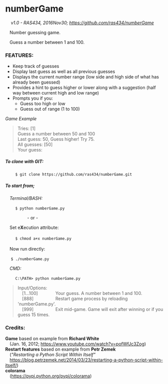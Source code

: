 # numberGame
&emsp;
*v1.0 - RAS434, 2016Nov30; https://github.com/ras434/numberGame*

&emsp;Number guessing game.

&emsp;Guess a number between 1 and 100.  

### FEATURES:
  * Keep track of guesses
  * Display last guess as well as all previous guesses
  * Displays the current number range (low side and high side of what has already been guessed)
  * Provides a hint to guess higher or lower along with a suggestion (half way between current high and low range)
  * Prompts you if you:
    * Guess too high or low
    * Guess out of range (1 to 100)

*Game Example*
<blockquote>
  <p>Tries: [1]</br>
  Guess a number between 50 and 100</br>
  Last guess: 50, Guess higher! Try 75.</br>
  All guesses: [50]</br>
  Your guess: </p>
</blockquote>

##### To clone with GIT:

&emsp;&emsp;
`
  $ git clone https://github.com/ras434/numberGame.git
`  


##### To start from;</br>
&emsp;*Terminal/BASH:*

&emsp;&emsp;
`
    $ python numberGame.py
`    
    <p>&emsp;&emsp;&emsp;&emsp;&emsp;- or - </p>
    &emsp;Set e**X**ecution attribute:</br></br>
&emsp;&emsp;
`
    $ chmod a+x numberGame.py
`    
    </br>&emsp;Now run directly:

&emsp;
`
    $ ./numberGame.py
`    

&emsp;*CMD:*

&emsp;&emsp;
`
  C:\PATH> python numberGame.py
`    

<blockquote>
Input/Options:</br>
  &emsp;[1...100]&emsp;&emsp;&emsp;&emsp;Your guess.  A number between 1 and 100.</br>
  &emsp;[888]&emsp;&emsp;&emsp;&emsp;&emsp;Restart game process by reloading 'numberGame.py'.</br>
  &emsp;[999]&emsp;&emsp;&emsp;&emsp;&emsp;Exit mid-game.  Game will exit after winning or if you guess 15 times.</br>
</blockquote>

### Credits:

  **Game** based on example from **Richard White**</br>
  &emsp;(Jan. 16, 2012; https://www.youtube.com/watch?v=pofWfJc3Zog)</br>
  **Restart features** based on example from **Petr Zemek**</br>
  &emsp;(_"Restarting a Python Script Within Itself"_ </br>  &emsp;https://blog.petrzemek.net/2014/03/23/restarting-a-python-script-within-itself/)</br>
  **colorama**</br>
  &emsp;(https://pypi.python.org/pypi/colorama)
